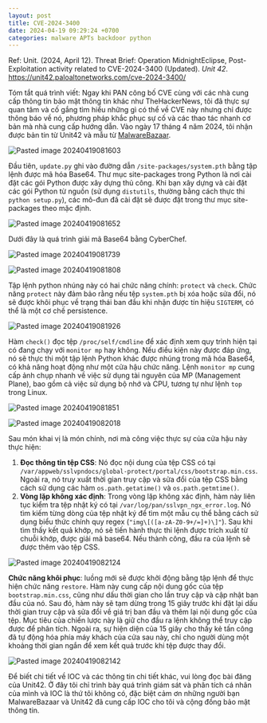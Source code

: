 ```yaml
---
layout: post
title: CVE-2024-3400
date: 2024-04-19 09:29:24 +0700
categories: malware APTs backdoor python
---
```

Ref: Unit. (2024, April 12). Threat Brief: Operation MidnightEclipse, Post-Exploitation activity related to CVE-2024-3400 (Updated). _Unit 42_. https://unit42.paloaltonetworks.com/cve-2024-3400/

Tóm tắt quá trình viết:
Ngay khi PAN công bố CVE cùng với các nhà cung cấp thông tin bảo mật thông tin khác như TheHackerNews, tôi đã thực sự quan tâm và cố gắng tìm hiểu những gì có thể về CVE này nhưng chỉ được thông báo về nó, phương pháp khắc phục sự cố và các thao tác nhanh cơ bản mà nhà cung cấp hướng dẫn. Vào ngày 17 tháng 4 năm 2024, tôi nhận được bản tin từ Unit42 và mẫu từ [MalwareBazaar](https://bazaar.abuse.ch/sample/3de2a4392b8715bad070b2ae12243f166ead37830f7c6d24e778985927f9caac/).

![Pasted image 20240419081603](https://github.com/tsof-smoky/tsof-smoky.github.io/assets/107832241/d0c7fad8-af8b-432b-9ff8-76855096b29c)

Đầu tiên, `update.py` ghi vào đường dẫn `/site-packages/system.pth` bằng tập lệnh được mã hóa Base64. Thư mục site-packages trong Python là nơi cài đặt các gói Python được xây dựng thủ công. Khi bạn xây dựng và cài đặt các gói Python từ nguồn (sử dụng `distutils`, thường bằng cách thực thi `python setup.py`), các mô-đun đã cài đặt sẽ được đặt trong thư mục site-packages theo mặc định.

![Pasted image 20240419081652](https://github.com/tsof-smoky/tsof-smoky.github.io/assets/107832241/1c529c66-a7c3-46f4-9c21-7ad7321cb428)

Dưới đây là quá trình giải mã Base64 bằng CyberChef.

![Pasted image 20240419081739](https://github.com/tsof-smoky/tsof-smoky.github.io/assets/107832241/7503d291-0fd3-4b04-b643-6ae3fd4213cd)

![Pasted image 20240419081808](https://github.com/tsof-smoky/tsof-smoky.github.io/assets/107832241/b42514d0-9bd7-41b6-8218-00817879be37)

Tập lệnh python nhúng này có hai chức năng chính: `protect` và `check`. Chức năng `protect` này đảm bảo rằng nếu tệp `system.pth` bị xóa hoặc sửa đổi, nó sẽ được khôi phục về trạng thái ban đầu khi nhận được tín hiệu `SIGTERM`, có thể là một cơ chế persistence.

![Pasted image 20240419081926](https://github.com/tsof-smoky/tsof-smoky.github.io/assets/107832241/82c6df90-c63a-43bb-bf8d-ffa5d04a3b9b)

Hàm `check()` đọc tệp `/proc/self/cmdline` để xác định xem quy trình hiện tại có đang chạy với `monitor mp` hay không. Nếu điều kiện này được đáp ứng, nó sẽ thực thi một tập lệnh Python khác được nhúng trong mã hóa Base64, có khả năng hoạt động như một cửa hậu chức năng. Lệnh `monitor mp` cung cấp ảnh chụp nhanh về việc sử dụng tài nguyên của MP (Management Plane), bao gồm cả việc sử dụng bộ nhớ và CPU, tương tự như lệnh `top` trong Linux.

![Pasted image 20240419081851](https://github.com/tsof-smoky/tsof-smoky.github.io/assets/107832241/913d5d9d-76f2-4213-a0f9-6b0a253ea19e)

![Pasted image 20240419082018](https://github.com/tsof-smoky/tsof-smoky.github.io/assets/107832241/c33ee6e4-10b3-42fb-bb7a-b27f2427473f)

Sau món khai vị là món chính, nơi mà công việc thực sự của cửa hậu này thực hiện:

1. **Đọc thông tin tệp CSS**: Nó đọc nội dung của tệp CSS có tại `/var/appweb/sslvpndocs/global-protect/portal/css/bootstrap.min.css`. Ngoài ra, nó truy xuất thời gian truy cập và sửa đổi của tệp CSS bằng cách sử dụng các hàm `os.path.getatime()` và `os.path.getmtime()`.
2. **Vòng lặp không xác định**: Trong vòng lặp không xác định, hàm này liên tục kiểm tra tệp nhật ký có tại `/var/log/pan/sslvpn_ngx_error.log`. Nó tìm kiếm từng dòng của tệp nhật ký để tìm một mẫu cụ thể bằng cách sử dụng biểu thức chính quy regex (`"img\[([a-zA-Z0-9+/=]+)\]"`). Sau khi tìm thấy kết quả khớp, nó sẽ tiến hành thực thi lệnh được trích xuất từ chuỗi khớp, được giải mã base64. Nếu thành công, đầu ra của lệnh sẽ được thêm vào tệp CSS.

![Pasted image 20240419082124](https://github.com/tsof-smoky/tsof-smoky.github.io/assets/107832241/61db1466-6a5d-4949-b906-ab790fbfcff3)

**Chức năng khôi phục**: luồng mới sẽ được khởi động bằng tập lệnh để thực hiện chức năng `restore`. Hàm này cung cấp nội dung gốc của tệp `bootstrap.min.css`, cũng như dấu thời gian cho lần truy cập và cập nhật ban đầu của nó. Sau đó, hàm này sẽ tạm dừng trong 15 giây trước khi đặt lại dấu thời gian truy cập và sửa đổi về giá trị ban đầu và thêm lại nội dung gốc của tệp. Mục tiêu của chiến lược này là giữ cho đầu ra lệnh không thể truy cập được để phân tích. Ngoài ra, sự hiện diện của 15 giây cho thấy kẻ tấn công đã tự động hóa phía máy khách của cửa sau này, chỉ cho người dùng một khoảng thời gian ngắn để xem kết quả trước khi tệp được thay đổi.

![Pasted image 20240419082142](https://github.com/tsof-smoky/tsof-smoky.github.io/assets/107832241/03b1da3e-e9ed-4c90-9779-5ee2b96feb1a)

Để biết chi tiết về IOC và các thông tin chi tiết khác, vui lòng đọc bài đăng của Unit42. Ở đây tôi chỉ trình bày quá trình giám sát và phân tích cá nhân của mình và IOC là thứ tôi không có, đặc biệt cảm ơn những người bạn MalwareBazaar và Unit42 đã cung cấp IOC cho tôi và cộng đồng bảo mật thông tin.




